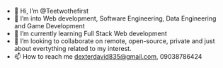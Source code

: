 - 👋 Hi, I’m @Teetwothefirst
- 👀 I’m into Web development, Software Engineering, Data Engineering and Game Development
- 🌱 I’m currently learning Full Stack Web development
- 💞️ I’m looking to collaborate on remote, open-source, private and just about evertything related to my interest.
- 📫 How to reach me dexterdavid835@gmail.com, 09038786424

<!---
Teetwothefirst/Teetwothefirst is a ✨ special ✨ repository because its `README.md` (this file) appears on your GitHub profile.
You can click the Preview link to take a look at your changes.
--->
